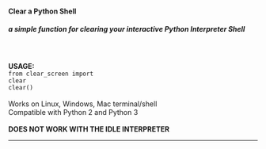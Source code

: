 #### Clear a Python Shell
##### a simple function for clearing your interactive Python Interpreter Shell
<br><br>
<strong>USAGE:</strong>
<br>
<code>from clear_screen import clear</code><br>
<code>clear()</code><br>
<br>
Works on Linux, Windows, Mac terminal/shell
<br>
Compatible with Python 2 and Python 3
<br><br>
<b>DOES NOT WORK WITH THE IDLE INTERPRETER</b>
<br>
<hr>
